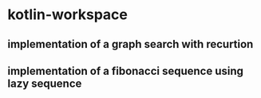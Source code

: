 # kotlin-workspace

## implementation of a graph search with recurtion

## implementation of a fibonacci sequence using lazy sequence
